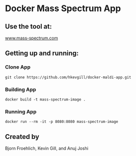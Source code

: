 # Docker Mass Spectrum App

## Use the tool at:

www.mass-spectrum.com

## Getting up and running:

### Clone App

```
git clone https://github.com/hkevgill/docker-maldi-app.git
```
### Building App

```
docker build -t mass-spectrum-image .
```

### Running App

```
docker run --rm -it -p 8080:8080 mass-spectrum-image
```

## Created by

Bjorn Froehlich, Kevin Gill, and Anuj Joshi
